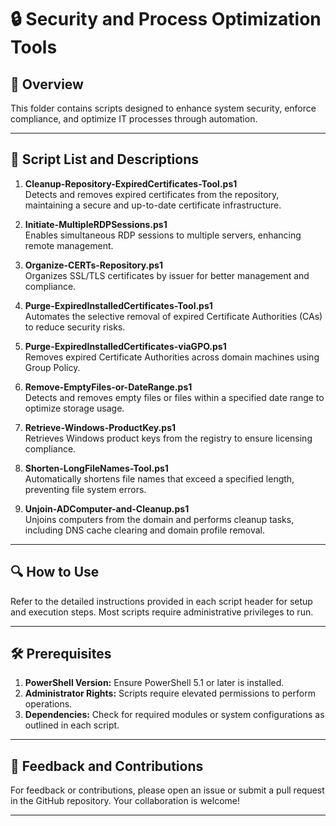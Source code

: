 # 🔒 Security and Process Optimization Tools

## 📄 Overview
This folder contains scripts designed to enhance system security, enforce compliance, and optimize IT processes through automation.

---

## 📜 Script List and Descriptions

1. **Cleanup-Repository-ExpiredCertificates-Tool.ps1**  
   Detects and removes expired certificates from the repository, maintaining a secure and up-to-date certificate infrastructure.

2. **Initiate-MultipleRDPSessions.ps1**  
   Enables simultaneous RDP sessions to multiple servers, enhancing remote management.

3. **Organize-CERTs-Repository.ps1**  
   Organizes SSL/TLS certificates by issuer for better management and compliance.

4. **Purge-ExpiredInstalledCertificates-Tool.ps1**  
   Automates the selective removal of expired Certificate Authorities (CAs) to reduce security risks.

5. **Purge-ExpiredInstalledCertificates-viaGPO.ps1**  
   Removes expired Certificate Authorities across domain machines using Group Policy.

6. **Remove-EmptyFiles-or-DateRange.ps1**  
   Detects and removes empty files or files within a specified date range to optimize storage usage.

7. **Retrieve-Windows-ProductKey.ps1**  
   Retrieves Windows product keys from the registry to ensure licensing compliance.

8. **Shorten-LongFileNames-Tool.ps1**  
   Automatically shortens file names that exceed a specified length, preventing file system errors.

9. **Unjoin-ADComputer-and-Cleanup.ps1**  
   Unjoins computers from the domain and performs cleanup tasks, including DNS cache clearing and domain profile removal.

---

## 🔍 How to Use
Refer to the detailed instructions provided in each script header for setup and execution steps. Most scripts require administrative privileges to run.

---

## 🛠️ Prerequisites

1. **PowerShell Version:** Ensure PowerShell 5.1 or later is installed.  
2. **Administrator Rights:** Scripts require elevated permissions to perform operations.  
3. **Dependencies:** Check for required modules or system configurations as outlined in each script.

---

## 📣 Feedback and Contributions

For feedback or contributions, please open an issue or submit a pull request in the GitHub repository. Your collaboration is welcome!

---